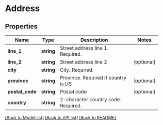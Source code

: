# Address

## Properties
Name | Type | Description | Notes
------------ | ------------- | ------------- | -------------
**line_1** | **string** | Street address line 1. Required. | 
**line_2** | **string** | Street address line 2 | [optional] 
**city** | **string** | City. Required. | 
**province** | **string** | Province. Required if country is US | [optional] 
**postal_code** | **string** | Postal code | [optional] 
**country** | **string** | 2-character country code. Required. | 

[[Back to Model list]](../README.md#documentation-for-models) [[Back to API list]](../README.md#documentation-for-api-endpoints) [[Back to README]](../README.md)


